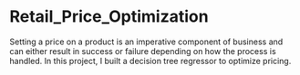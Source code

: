 # Retail_Price_Optimization
Setting a price on a product is an imperative component of business and can either result in success or failure depending on how the process is handled. In this project, I built a decision tree regressor to optimize pricing.
